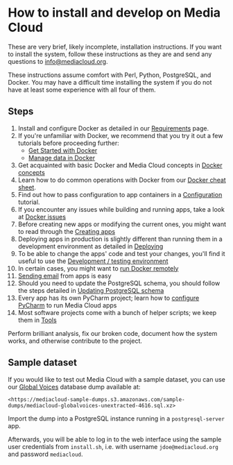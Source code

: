 # How to install and develop on Media Cloud

These are very brief, likely incomplete, installation instructions. If you want to install the system, follow these instructions as they are and send any questions to <info@mediacloud.org>.

These instructions assume comfort with Perl, Python, PostgreSQL, and Docker. You may have a difficult time installing the system if you do not have at least some experience with all four of them.


## Steps

1. Install and configure Docker as detailed in our [Requirements](doc/requirements.markdown) page.
2. If you're unfamiliar with Docker, we recommend that you try it out a few tutorials before proceeding further:
    * [Get Started with Docker](https://docs.docker.com/get-started/)
    * [Manage data in Docker](https://docs.docker.com/storage/)
3. Get acquainted with basic Docker and Media Cloud concepts in [Docker concepts](doc/docker_concepts.markdown)
4. Learn how to do common operations with Docker from our [Docker cheat sheet](doc/docker_cheat_sheet.markdown).
5. Find out how to pass configuration to app containers in a [Configuration](doc/configuration.markdown) tutorial.
6. If you encounter any issues while building and running apps, take a look at [Docker issues](doc/docker_issues.markdown)
7. Before creating new apps or modifying the current ones, you might want to read through the [Creating apps](doc/creating_apps.markdown)
8. Deploying apps in production is slightly different than running them in a development environment as detailed in [Deploying](doc/deploying.markdown)
9. To be able to change the apps' code and test your changes, you'll find it useful to use the [Development / testing environment](doc/dev_test_environment.markdown)
10. In certain cases, you might want to [run Docker remotely](doc/docker_remote.markdown)
11. [Sending email](doc/email.markdown) from apps is easy
12. Should you need to update the PostgreSQL schema, you should follow the steps detailed in [Updating PostgreSQL schema](doc/schema_migrations.markdown)
13. Every app has its own PyCharm project; learn how to [configure PyCharm](doc/pycharm.markdown) to run Media Cloud apps
14. Most software projects come with a bunch of helper scripts; we keep them in [Tools](doc/tools.markdown)

Perform brilliant analysis, fix our broken code, document how the system works, and otherwise contribute to the project.


## Sample dataset

If you would like to test out Media Cloud with a sample dataset, you can use our [Global Voices](https://globalvoices.org/) database dump available at:

    <https://mediacloud-sample-dumps.s3.amazonaws.com/sample-dumps/mediacloud-globalvoices-unextracted-4616.sql.xz>

Import the dump into a PostgreSQL instance running in a `postgresql-server` app.

Afterwards, you will be able to log in to the web interface using the sample user credentials from `install.sh`, i.e. with username `jdoe@mediacloud.org` and password `mediacloud`.
